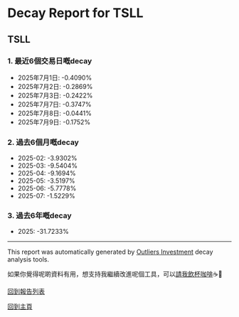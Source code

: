 # Decay Report for TSLL

## TSLL

### 1. 最近6個交易日嘅decay

- 2025年7月1日: -0.4090%
- 2025年7月2日: -0.2869%
- 2025年7月3日: -0.2422%
- 2025年7月7日: -0.3747%
- 2025年7月8日: -0.0441%
- 2025年7月9日: -0.1752%

### 2. 過去6個月嘅decay

- 2025-02: -3.9302%
- 2025-03: -9.5404%
- 2025-04: -9.1694%
- 2025-05: -3.5197%
- 2025-06: -5.7778%
- 2025-07: -1.5229%

### 3. 過去6年嘅decay

- 2025: -31.7233%

------------------------------
This report was automatically generated by [Outliers Investment](https://outliersecon.github.io/Outliers-Investment/) decay analysis tools.

如果你覺得呢啲資料有用，想支持我繼續改進呢個工具，可以[請我飲杯咖啡](https://buymeacoffee.com/outliersecon)☕🙏

[回到報告列表](https://outliersecon.github.io/Outliers-Investment/reports/reports_public)

[回到主頁](https://outliersecon.github.io/Outliers-Investment/)